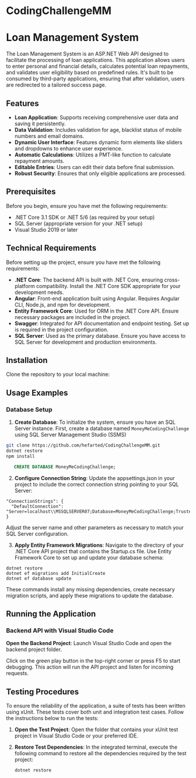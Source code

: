 # CodingChallengeMM

# Loan Management System

The Loan Management System is an ASP.NET Web API designed to facilitate the processing of loan applications. This application allows users to enter personal and financial details, calculates potential loan repayments, and validates user eligibility based on predefined rules. It's built to be consumed by third-party applications, ensuring that after validation, users are redirected to a tailored success page.

## Features

- **Loan Application**: Supports receiving comprehensive user data and saving it persistently.
- **Data Validation**: Includes validation for age, blacklist status of mobile numbers and email domains.
- **Dynamic User Interface**: Features dynamic form elements like sliders and dropdowns to enhance user experience.
- **Automatic Calculations**: Utilizes a PMT-like function to calculate repayment amounts.
- **Editable Entries**: Users can edit their data before final submission.
- **Robust Security**: Ensures that only eligible applications are processed.

## Prerequisites

Before you begin, ensure you have met the following requirements:
- .NET Core 3.1 SDK or .NET 5/6 (as required by your setup)
- SQL Server (appropriate version for your .NET setup)
- Visual Studio 2019 or later

## Technical Requirements

Before setting up the project, ensure you have met the following requirements:
- **.NET Core**: The backend API is built with .NET Core, ensuring cross-platform compatibility. Install the .NET Core SDK appropriate for your development needs.
- **Angular**: Front-end application built using Angular. Requires Angular CLI, Node.js, and npm for development.
- **Entity Framework Core**: Used for ORM in the .NET Core API. Ensure necessary packages are included in the project.
- **Swagger**: Integrated for API documentation and endpoint testing. Set up is required in the project configuration.
- **SQL Server**: Used as the primary database. Ensure you have access to SQL Server for development and production environments.

## Installation

Clone the repository to your local machine:



## Usage Examples

### Database Setup
1. **Create Database**:
   To initialize the system, ensure you have an SQL Server instance. First, create a database named `MoneyMeCodingChallenge` using SQL Server Management Studio (SSMS)

```bash
git clone https://github.com/hefarted/CodingChallengeMM.git
dotnet restore
npm install
```
```  sql
   CREATE DATABASE MoneyMeCodingChallenge;
```
2. **Configure Connection String**:
   Update the appsettings.json in your project to include the correct connection string pointing to your SQL Server:

```
"ConnectionStrings": {
  "DefaultConnection": "Server=localhost\\MSSQLSERVER07;Database=MoneyMeCodingChallenge;Trusted_Connection=True;TrustServerCertificate=True;"
}
```
Adjust the server name and other parameters as necessary to match your SQL Server configuration.

3. **Apply Entity Framework Migrations**:
   Navigate to the directory of your .NET Core API project that contains the Startup.cs file. Use Entity Framework Core to set up and update your database schema:
```
dotnet restore
dotnet ef migrations add InitialCreate
dotnet ef database update
```
   These commands install any missing dependencies, create necessary migration scripts, and apply these migrations to update the database.

## Running the Application

### Backend API with Visual Studio Code

**Open the Backend Project**:
   Launch Visual Studio Code and open the backend project folder.
   
   Click on the green play button in the top-right corner or press F5 to start debugging. This action will run the API project and listen for incoming requests.

## Testing Procedures

To ensure the reliability of the application, a suite of tests has been written using xUnit. These tests cover both unit and integration test cases. Follow the instructions below to run the tests:

1. **Open the Test Project**:
   Open the folder that contains your xUnit test project in Visual Studio Code or your preferred IDE.

2. **Restore Test Dependencies**:
   In the integrated terminal, execute the following command to restore all the dependencies required by the test project:
   
   ```bash
   dotnet restore
   ```


